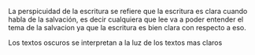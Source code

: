 La perspicuidad de la escritura se refiere que la escritura es clara cuando habla de la salvación, es decir cualquiera que lee va a poder entender el tema de la salvacion ya que la escritura es bien clara con respecto a eso.

Los textos oscuros se interpretan a la luz de los textos mas claros